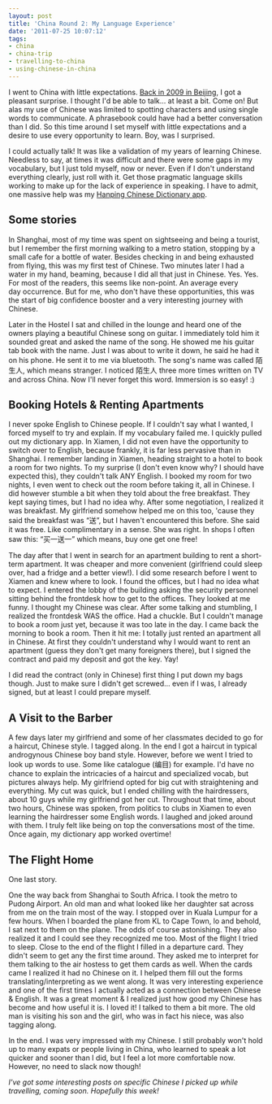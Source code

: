 ```yaml
---
layout: post
title: 'China Round 2: My Language Experience'
date: '2011-07-25 10:07:12'
tags:
- china
- china-trip
- travelling-to-china
- using-chinese-in-china
---
```


I went to China with little expectations. <a href="http://confusedlaowai.com/2010/05/my-trip-to-beijing-june-09/">Back in 2009 in Beijing</a>, I got a pleasant surprise. I thought I'd be able to talk... at least a bit. Come on! But alas my use of Chinese was limited to spotting characters and using single words to communicate. A phrasebook could have had a better conversation than I did. So this time around I set myself with little expectations and a desire to use every opportunity to learn. Boy, was I surprised.

I could actually talk! It was like a validation of my years of learning Chinese. Needless to say, at times it was difficult and there were some gaps in my vocabulary, but I just told myself, now or never. Even if I don't understand everything clearly, just roll with it. Get those pragmatic language skills working to make up for the lack of experience in speaking. I have to admit, one massive help was my <a href="https://market.android.com/details?id=com.embermitre.hanping.app.pro">Hanping Chinese Dictionary app</a>.
<h2>Some stories</h2>
In Shanghai, most of my time was spent on sightseeing and being a tourist, but I remember the first morning walking to a metro station, stopping by a small cafe for a bottle of water. Besides checking in and being exhausted from flying, this was my first test of Chinese. Two minutes later I had a water in my hand, beaming, because I did all that just in Chinese. Yes. Yes. For most of the readers, this seems like non-point. An average every day occurrence. But for me, who don't have these opportunities, this was the start of big confidence booster and a very interesting journey with Chinese.

Later in the Hostel I sat and chilled in the lounge and heard one of the owners playing a beautiful Chinese song on guitar. I immediately told him it sounded great and asked the name of the song. He showed me his guitar tab book with the name. Just I was about to write it down, he said he had it on his phone. He sent it to me via bluetooth. The song's name was called 陌生人, which means stranger. I noticed 陌生人 three more times written on TV and across China. Now I'll never forget this word. Immersion is so easy! :)
<h2>Booking Hotels &amp; Renting Apartments</h2>
I never spoke English to Chinese people. If I couldn't say what I wanted, I forced myself to try and explain. If my vocabulary failed me. I quickly pulled out my dictionary app. In Xiamen, I did not even have the opportunity to switch over to English, because frankly, it is far less pervasive than in Shanghai. I remember landing in Xiamen, heading straight to a hotel to book a room for two nights. To my surprise (I don't even know why? I should have expected this), they couldn't talk ANY English. I booked my room for two nights, I even went to check out the room before taking it, all in Chinese. I did however stumble a bit when they told about the free breakfast. They kept saying times, but I had no idea why. After some negotiation, I realized it was breakfast. My girlfriend somehow helped me on this too, 'cause they said the breakfast was “送”, but I haven't encountered this before. She said it was free. Like complimentary in a sense. She was right. In shops I often saw this: “买一送一” which means, buy one get one free!

The day after that I went in search for an apartment building to rent a short-term apartment. It was cheaper and more convenient (girlfriend could sleep over, had a fridge and a better view!). I did some research before I went to Xiamen and knew where to look. I found the offices, but I had no idea what to expect. I entered the lobby of the building asking the security personnel sitting behind the frontdesk how to get to the offices. They looked at me funny. I thought my Chinese was clear. After some talking and stumbling, I realized the frontdesk WAS the office. Had a chuckle. But I couldn't manage to book a room just yet, because it was too late in the day. I came back the morning to book a room. Then it hit me: I totally just rented an apartment all in Chinese. At first they couldn't understand why I would want to rent an apartment (guess they don't get many foreigners there), but I signed the contract and paid my deposit and got the key. Yay!

I did read the contract (only in Chinese) first thing I put down my bags though. Just to make sure I didn't get screwed... even if I was, I already signed, but at least I could prepare myself.
<h2>A Visit to the Barber</h2>
A few days later my girlfriend and some of her classmates decided to go for a haircut, Chinese style. I tagged along. In the end I got a haircut in typical androgynous Chinese boy band style. However, before we went I tried to look up words to use. Some like catalogue (编目) for example. I'd have no chance to explain the intricacies of a haircut and specialized vocab, but pictures always help. My girlfriend opted for big cut with straightening and everything. My cut was quick, but I ended chilling with the hairdressers, about 10 guys while my girlfriend got her cut. Throughout that time, about two hours, Chinese was spoken, from politics to clubs in Xiamen to even learning the hairdresser some English words. I laughed and joked around with them. I truly felt like being on top the conversations most of the time. Once again, my dictionary app worked overtime!
<h2>The Flight Home</h2>
One last story.

One the way back from Shanghai to South Africa. I took the metro to Pudong Airport. An old man and what looked like her daughter sat across from me on the train most of the way. I stopped over in Kuala Lumpur for a few hours. When I boarded the plane from KL to Cape Town, lo and behold, I sat next to them on the plane. The odds of course astonishing. They also realized it and I could see they recognized me too. Most of the flight I tried to sleep. Close to the end of the flight I filled in a departure card. They didn't seem to get any the first time around. They asked me to interpret for them talking to the air hostess to get them cards as well. When the cards came I realized it had no Chinese on it. I helped them fill out the forms translating/interpreting as we went along. It was very interesting experience and one of the first times I actually acted as a connection between Chinese &amp; English. It was a great moment &amp; I realized just how good my Chinese has become and how useful it is. I loved it! I talked to them a bit more. The old man is visiting his son and the girl, who was in fact his niece, was also tagging along.

In the end. I was very impressed with my Chinese. I still probably won't hold up to many expats or people living in China, who learned to speak a lot quicker and sooner than I did, but I feel a lot more comfortable now. However, no need to slack now though!

<em>I've got some interesting posts on specific Chinese I picked up while travelling, coming soon. Hopefully this week!</em>